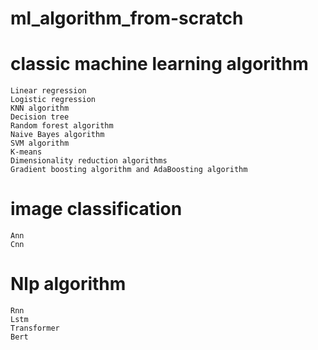 # ml_algorithm_from-scratch
# classic machine learning algorithm
```
Linear regression
Logistic regression
KNN algorithm
Decision tree
Random forest algorithm
Naive Bayes algorithm
SVM algorithm
K-means
Dimensionality reduction algorithms
Gradient boosting algorithm and AdaBoosting algorithm
```
# image classification
```
Ann
Cnn
```

# Nlp algorithm
```
Rnn
Lstm
Transformer
Bert
```

